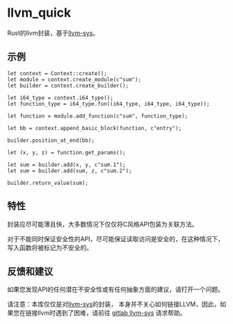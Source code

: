 # llvm_quick
Rust的llvm封装，基于[llvm-sys](https://crates.io/crates/llvm-sys)。

## 示例
```
let context = Context::create();
let module = context.create_module(c"sum");
let builder = context.create_builder();

let i64_type = context.i64_type();
let function_type = i64_type.fun((i64_type, i64_type, i64_type));

let function = module.add_function(c"sum", function_type);

let bb = context.append_basic_block(function, c"entry");

builder.position_at_end(bb);

let (x, y, z) = function.get_params();

let sum = builder.add(x, y, c"sum.1");
let sum = builder.add(sum, z, c"sum.2");

builder.return_value(sum);
```

## 特性
封装应尽可能薄且快，大多数情况下仅仅将C风格API包装为关联方法。

对于不能同时保证安全性的API，尽可能保证读取访问是安全的，在这种情况下，写入函数将被标记为不安全的。

## 反馈和建议
如果您发现API的任何潜在不安全性或有任何抽象方面的建议，请打开一个问题。

请注意：本库仅仅是对[llvm-sys](https://crates.io/crates/llvm-sys)的封装，
本身并不关心如何链接LLVM，因此，如果您在链接llvm时遇到了困难，请前往
[gitlab llvm-sys](https://gitlab.com/taricorp/llvm-sys.rs)
请求帮助。
